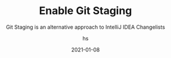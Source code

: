 ---
date: 2021-01-08
title: Enable Git Staging
technologies: [java, kotlin]
topics: [vcs, latest]
author: hs
subtitle: Git Staging is an alternative approach to IntelliJ IDEA Changelists
thumbnail: ./thumbnail.png
cardThumbnail: ./card.png
shortVideo:
  poster: ./tip.png
  url: https://youtu.be/a-7y6ATlplg
leadin: |
  You can use Find Actions which is **⌘⇧A** (macOS), or **Ctrl+Shift+A** (Windows/Linux) and then search for 'Git Staging' to enable [Git Staging](https://www.jetbrains.com/help/idea/commit-and-push-changes.html#use-git-staging-area-to-commit-changes) instead of [IntelliJ IDEA Changelists](https://www.jetbrains.com/help/idea/managing-changelists.html).
 
---